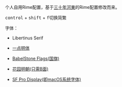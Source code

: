 个人自用Rime配置，基于[三十年河東](https://github.com/ssnhd/rime)的Rime配置修改而来。

<kbd>control</kbd> + <kbd>shift</kbd> + <kbd>f</kbd>切换简繁

字体：
- Libertinus Serif
- [一点明体](https://github.com/ichitenfont/I.Ming)
- [BabelStone Flags(国旗)](https://www.babelstone.co.uk/Fonts/Flags.html)
- [花园明朝(只需B面)](http://fonts.jp/hanazono/)

- [SF Pro Display(即macOS系统字体)](https://developer.apple.com/fonts/)
